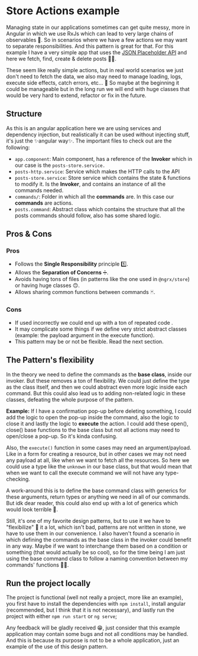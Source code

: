 # Store Actions example

Managing state in our applications sometimes can get quite messy, more in Angular in which we use RxJs which
can lead to very large chains of observables 🔗. So in scenarios where we have a few actions we may want to
separate responsibilities. And this pattern is great for that. For this example I have a very simple app
that uses the [JSON Placeholder API](https://jsonplaceholder.typicode.com/) and here we fetch, find, create &
delete posts 👨‍💻.

These seem like really simple actions, but in real world scenarios we just don't need to fetch the data, we
also may need to manage loading, logs, execute side effects, catch errors, etc... 🫠 So maybe at the beginning
it could be manageable but in the long run we will end with huge classes that would be very hard to extend,
refactor or fix in the future.

## Structure

As this is an angular application here we are using services and dependency injection, but realistically it
can be used without injecting stuff, it's just the ✨angular way✨. The important files to check out are the
following:

- `app.component`: Main component, has a reference of the **Invoker** which in our case is the `posts-store.service.`
- `posts-http.service`: Service which makes the HTTP calls to the API
- `posts-store.service`: Store service which contains the state & functions to modify it. Is the **Invoker**,
  and contains an instance of all the commands needed.
- `commands/`: Folder in which all the **commands** are. In this case our **commands** are actions.
- `posts.command`: Abstract class which contains the structure that all the posts commands should follow, also has
  some shared logic.

## Pros & Cons

### Pros

- Follows the **Single Responsibility** principle 1️⃣.
- Allows the **Separation of Concerns** ➗.
- Avoids having tons of files (in patterns like the one used in `@ngrx/store`) or having huge classes 🙃.
- Allows sharing common functions between commands 🃏.

### Cons

- If used incorrectly we could end up with a ton of repeated code .
- It may complicate some things if we define very strict abstract classes (example: the payload argument in the execute function).
- This pattern may be or not be flexible. Read the next section.

## The Pattern's flexibility

In the theory we need to define the commands as the **base class**, inside our invoker. But these removes a ton
of flexibility. We could just define the type as the class itself, and then we could abstract even more logic inside each command.
But this could also lead us to adding non-related logic in these classes, defeating the whole purpose of the pattern.

**Example:** If I have a confirmation pop-up before deleting something, I could add the logic to open the pop-up inside
the command, also the logic to close it and lastly the logic to **execute** the action. I could add these open(), close()
base functions to the base class but not all actions may need to open/close a pop-up. So it's kinda confusing.

Also, the `execute()` function in some cases may need an argument/payload. Like in a form for creating a resource, but in other cases
we may not need any payload at all, like when we want to fetch all the resources. So here we could use a type like the `unknown` in our
base class, but that would mean that when we want to call the execute command we will not have any type-checking.

A work-around this is to define the base command class with generics for these arguments, return types or anything we need in all of
our commands. But idk dear reader, this could also end up with a lot of generics which would look terrible 🤢.

Still, it's one of my favorite design patterns, but to use it we have to "flexibilize" 🤣 it a lot, which isn't bad, patterns
are not written in stone, we have to use them in our convenience. I also haven't found a scenario in which defining the commands as the base
class in the invoker could benefit in any way. Maybe if we want to interchange them based on a condition or something (that would actually
be so cool), so for the time being I am just using the base command class to follow a naming convention between my commands' functions 🤷‍♂️.

## Run the project locally

The project is functional (well not really a project, more like an example), you first have to install the
dependencies with `npm install`, install angular (recommended, but I think that it is not necessary), and lastly
run the project with either `npm run start` or `ng serve`;

Any feedback will be gladly received 😁, just consider that this example application may contain some bugs and
not all conditions may be handled. And this is because its purpose is not to be a whole application, just an
example of the use of this design pattern.
